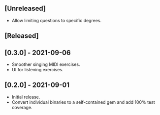 ## [Unreleased]

- Allow limiting questions to specific degrees.

## [Released]

## [0.3.0] - 2021-09-06

- Smoother singing MIDI exercises.
- UI for listening exercises.

## [0.2.0] - 2021-09-01

- Initial release.
- Convert individual binaries to a self-contained gem and add 100% test coverage.
